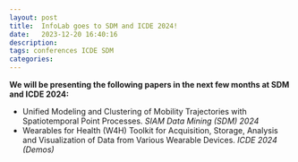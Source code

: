 ```yaml
---
layout: post
title:  InfoLab goes to SDM and ICDE 2024!
date:   2023-12-20 16:40:16
description: 
tags: conferences ICDE SDM
categories:
---
```


**We will be presenting the following papers in the next few months at SDM and ICDE 2024:**

- Unified Modeling and Clustering of Mobility Trajectories with Spatiotemporal Point Processes. *SIAM Data Mining (SDM) 2024*
- Wearables for Health (W4H) Toolkit for Acquisition, Storage, Analysis and Visualization of Data from Various Wearable Devices. *ICDE 2024 (Demos)*

